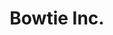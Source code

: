 ---
layout: startup_page
title: "Bowtie Inc."
id: "bowtieinc.com"
permalink: "/bowtieincbowtieinc.com04102025/"
website: "https://www.bowtieinc.com/"
funding_round: "Growth Equity"
funding_amount: ""
investors: "Sabin Burrell, Forza Holdings"
about: "Bowtie Inc. provides AI-driven solutions for the commercial real estate and asset management industries. Its platform automates complex workflows, such as due diligence questionnaires and RFPs, significantly increasing efficiency and reducing processing time. This results in streamlined operations and improved decision-making for clients managing substantial assets."
markets: "AI, Asset Management, Commercial Real Estate"
hq: "Los Angeles, California, United States"
founded_year: ""
linkedin: "https://www.linkedin.com/company/bowtie-inc."
twitter: ""
instagram: ""
facebook: ""
crunchbase: "https://www.crunchbase.com/organization/bowtie-c3fa"
pitchbook: ""

# SEO Optimization
meta_title: "Bowtie Inc. - Growth Equity"
meta_description: "Bowtie Inc., Bowtie Inc. provides AI-driven solutions for the commercial real estate and asset management industries. Its platform automates complex workflows, suc..."
meta_keywords: "Bowtie Inc., AI, Asset Management, Commercial Real Estate, Growth Equity funding"
canonical_url: "https://pkprojectstartups.github.io/projectstartups.com/bowtieincbowtieinc.com04102025/"
---